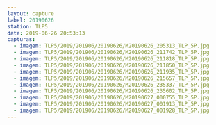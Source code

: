 ```yaml
---
layout: capture
label: 20190626
station: TLP5
date: 2019-06-26 20:53:13
capturas:
  - imagem: TLP5/2019/201906/20190626/M20190626_205313_TLP_5P.jpg
  - imagem: TLP5/2019/201906/20190626/M20190626_211742_TLP_5P.jpg
  - imagem: TLP5/2019/201906/20190626/M20190626_211818_TLP_5P.jpg
  - imagem: TLP5/2019/201906/20190626/M20190626_211850_TLP_5P.jpg
  - imagem: TLP5/2019/201906/20190626/M20190626_211935_TLP_5P.jpg
  - imagem: TLP5/2019/201906/20190626/M20190626_215657_TLP_5P.jpg
  - imagem: TLP5/2019/201906/20190626/M20190626_235337_TLP_5P.jpg
  - imagem: TLP5/2019/201906/20190626/M20190626_235602_TLP_5P.jpg
  - imagem: TLP5/2019/201906/20190626/M20190627_000755_TLP_5P.jpg
  - imagem: TLP5/2019/201906/20190626/M20190627_001913_TLP_5P.jpg
  - imagem: TLP5/2019/201906/20190626/M20190627_001928_TLP_5P.jpg
---
```

